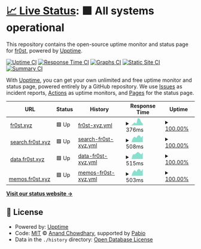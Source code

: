 # [📈 Live Status](https://status.fr0st.xyz): <!--live status--> **🟩 All systems operational**

This repository contains the open-source uptime monitor and status page for [fr0st](https://fr0st.xyz), powered by [Upptime](https://github.com/upptime/upptime).

[![Uptime CI](https://github.com/fr0st-iwnl/status.fr0st.xyz/workflows/Uptime%20CI/badge.svg)](https://github.com/fr0st-iwnl/status.fr0st.xyz/actions?query=workflow%3A%22Uptime+CI%22)
[![Response Time CI](https://github.com/fr0st-iwnl/status.fr0st.xyz/workflows/Response%20Time%20CI/badge.svg)](https://github.com/fr0st-iwnl/status.fr0st.xyz/actions?query=workflow%3A%22Response+Time+CI%22)
[![Graphs CI](https://github.com/fr0st-iwnl/status.fr0st.xyz/workflows/Graphs%20CI/badge.svg)](https://github.com/fr0st-iwnl/status.fr0st.xyz/actions?query=workflow%3A%22Graphs+CI%22)
[![Static Site CI](https://github.com/fr0st-iwnl/status.fr0st.xyz/workflows/Static%20Site%20CI/badge.svg)](https://github.com/fr0st-iwnl/status.fr0st.xyz/actions?query=workflow%3A%22Static+Site+CI%22)
[![Summary CI](https://github.com/fr0st-iwnl/status.fr0st.xyz/workflows/Summary%20CI/badge.svg)](https://github.com/fr0st-iwnl/status.fr0st.xyz/actions?query=workflow%3A%22Summary+CI%22)

With [Upptime](https://upptime.js.org), you can get your own unlimited and free uptime monitor and status page, powered entirely by a GitHub repository. We use [Issues](https://github.com/fr0st-iwnl/status.fr0st.xyz/issues) as incident reports, [Actions](https://github.com/fr0st-iwnl/status.fr0st.xyz/actions) as uptime monitors, and [Pages](https://status.fr0st.xyz) for the status page.

<!--start: status pages-->
<!-- This summary is generated by Upptime (https://github.com/upptime/upptime) -->
<!-- Do not edit this manually, your changes will be overwritten -->
<!-- prettier-ignore -->
| URL | Status | History | Response Time | Uptime |
| --- | ------ | ------- | ------------- | ------ |
| <img alt="" src="https://icons.duckduckgo.com/ip3/fr0st.xyz.ico" height="13"> [fr0st.xyz](https://fr0st.xyz/) | 🟩 Up | [fr0st-xyz.yml](https://github.com/fr0st-iwnl/status.fr0st.xyz/commits/HEAD/history/fr0st-xyz.yml) | <details><summary><img alt="Response time graph" src="./graphs/fr0st-xyz/response-time-week.png" height="20"> 376ms</summary><br><a href="https://status.fr0st.xyz/history/fr0st-xyz"><img alt="Response time 330" src="https://img.shields.io/endpoint?url=https%3A%2F%2Fraw.githubusercontent.com%2Ffr0st-iwnl%2Fstatus.fr0st.xyz%2FHEAD%2Fapi%2Ffr0st-xyz%2Fresponse-time.json"></a><br><a href="https://status.fr0st.xyz/history/fr0st-xyz"><img alt="24-hour response time 177" src="https://img.shields.io/endpoint?url=https%3A%2F%2Fraw.githubusercontent.com%2Ffr0st-iwnl%2Fstatus.fr0st.xyz%2FHEAD%2Fapi%2Ffr0st-xyz%2Fresponse-time-day.json"></a><br><a href="https://status.fr0st.xyz/history/fr0st-xyz"><img alt="7-day response time 376" src="https://img.shields.io/endpoint?url=https%3A%2F%2Fraw.githubusercontent.com%2Ffr0st-iwnl%2Fstatus.fr0st.xyz%2FHEAD%2Fapi%2Ffr0st-xyz%2Fresponse-time-week.json"></a><br><a href="https://status.fr0st.xyz/history/fr0st-xyz"><img alt="30-day response time 330" src="https://img.shields.io/endpoint?url=https%3A%2F%2Fraw.githubusercontent.com%2Ffr0st-iwnl%2Fstatus.fr0st.xyz%2FHEAD%2Fapi%2Ffr0st-xyz%2Fresponse-time-month.json"></a><br><a href="https://status.fr0st.xyz/history/fr0st-xyz"><img alt="1-year response time 330" src="https://img.shields.io/endpoint?url=https%3A%2F%2Fraw.githubusercontent.com%2Ffr0st-iwnl%2Fstatus.fr0st.xyz%2FHEAD%2Fapi%2Ffr0st-xyz%2Fresponse-time-year.json"></a></details> | <details><summary><a href="https://status.fr0st.xyz/history/fr0st-xyz">100.00%</a></summary><a href="https://status.fr0st.xyz/history/fr0st-xyz"><img alt="All-time uptime 100.00%" src="https://img.shields.io/endpoint?url=https%3A%2F%2Fraw.githubusercontent.com%2Ffr0st-iwnl%2Fstatus.fr0st.xyz%2FHEAD%2Fapi%2Ffr0st-xyz%2Fuptime.json"></a><br><a href="https://status.fr0st.xyz/history/fr0st-xyz"><img alt="24-hour uptime 100.00%" src="https://img.shields.io/endpoint?url=https%3A%2F%2Fraw.githubusercontent.com%2Ffr0st-iwnl%2Fstatus.fr0st.xyz%2FHEAD%2Fapi%2Ffr0st-xyz%2Fuptime-day.json"></a><br><a href="https://status.fr0st.xyz/history/fr0st-xyz"><img alt="7-day uptime 100.00%" src="https://img.shields.io/endpoint?url=https%3A%2F%2Fraw.githubusercontent.com%2Ffr0st-iwnl%2Fstatus.fr0st.xyz%2FHEAD%2Fapi%2Ffr0st-xyz%2Fuptime-week.json"></a><br><a href="https://status.fr0st.xyz/history/fr0st-xyz"><img alt="30-day uptime 100.00%" src="https://img.shields.io/endpoint?url=https%3A%2F%2Fraw.githubusercontent.com%2Ffr0st-iwnl%2Fstatus.fr0st.xyz%2FHEAD%2Fapi%2Ffr0st-xyz%2Fuptime-month.json"></a><br><a href="https://status.fr0st.xyz/history/fr0st-xyz"><img alt="1-year uptime 100.00%" src="https://img.shields.io/endpoint?url=https%3A%2F%2Fraw.githubusercontent.com%2Ffr0st-iwnl%2Fstatus.fr0st.xyz%2FHEAD%2Fapi%2Ffr0st-xyz%2Fuptime-year.json"></a></details>
| <img alt="" src="https://icons.duckduckgo.com/ip3/search.fr0st.xyz.ico" height="13"> [search.fr0st.xyz](https://search.fr0st.xyz/) | 🟩 Up | [search-fr0st-xyz.yml](https://github.com/fr0st-iwnl/status.fr0st.xyz/commits/HEAD/history/search-fr0st-xyz.yml) | <details><summary><img alt="Response time graph" src="./graphs/search-fr0st-xyz/response-time-week.png" height="20"> 508ms</summary><br><a href="https://status.fr0st.xyz/history/search-fr0st-xyz"><img alt="Response time 551" src="https://img.shields.io/endpoint?url=https%3A%2F%2Fraw.githubusercontent.com%2Ffr0st-iwnl%2Fstatus.fr0st.xyz%2FHEAD%2Fapi%2Fsearch-fr0st-xyz%2Fresponse-time.json"></a><br><a href="https://status.fr0st.xyz/history/search-fr0st-xyz"><img alt="24-hour response time 601" src="https://img.shields.io/endpoint?url=https%3A%2F%2Fraw.githubusercontent.com%2Ffr0st-iwnl%2Fstatus.fr0st.xyz%2FHEAD%2Fapi%2Fsearch-fr0st-xyz%2Fresponse-time-day.json"></a><br><a href="https://status.fr0st.xyz/history/search-fr0st-xyz"><img alt="7-day response time 508" src="https://img.shields.io/endpoint?url=https%3A%2F%2Fraw.githubusercontent.com%2Ffr0st-iwnl%2Fstatus.fr0st.xyz%2FHEAD%2Fapi%2Fsearch-fr0st-xyz%2Fresponse-time-week.json"></a><br><a href="https://status.fr0st.xyz/history/search-fr0st-xyz"><img alt="30-day response time 551" src="https://img.shields.io/endpoint?url=https%3A%2F%2Fraw.githubusercontent.com%2Ffr0st-iwnl%2Fstatus.fr0st.xyz%2FHEAD%2Fapi%2Fsearch-fr0st-xyz%2Fresponse-time-month.json"></a><br><a href="https://status.fr0st.xyz/history/search-fr0st-xyz"><img alt="1-year response time 551" src="https://img.shields.io/endpoint?url=https%3A%2F%2Fraw.githubusercontent.com%2Ffr0st-iwnl%2Fstatus.fr0st.xyz%2FHEAD%2Fapi%2Fsearch-fr0st-xyz%2Fresponse-time-year.json"></a></details> | <details><summary><a href="https://status.fr0st.xyz/history/search-fr0st-xyz">100.00%</a></summary><a href="https://status.fr0st.xyz/history/search-fr0st-xyz"><img alt="All-time uptime 100.00%" src="https://img.shields.io/endpoint?url=https%3A%2F%2Fraw.githubusercontent.com%2Ffr0st-iwnl%2Fstatus.fr0st.xyz%2FHEAD%2Fapi%2Fsearch-fr0st-xyz%2Fuptime.json"></a><br><a href="https://status.fr0st.xyz/history/search-fr0st-xyz"><img alt="24-hour uptime 100.00%" src="https://img.shields.io/endpoint?url=https%3A%2F%2Fraw.githubusercontent.com%2Ffr0st-iwnl%2Fstatus.fr0st.xyz%2FHEAD%2Fapi%2Fsearch-fr0st-xyz%2Fuptime-day.json"></a><br><a href="https://status.fr0st.xyz/history/search-fr0st-xyz"><img alt="7-day uptime 100.00%" src="https://img.shields.io/endpoint?url=https%3A%2F%2Fraw.githubusercontent.com%2Ffr0st-iwnl%2Fstatus.fr0st.xyz%2FHEAD%2Fapi%2Fsearch-fr0st-xyz%2Fuptime-week.json"></a><br><a href="https://status.fr0st.xyz/history/search-fr0st-xyz"><img alt="30-day uptime 100.00%" src="https://img.shields.io/endpoint?url=https%3A%2F%2Fraw.githubusercontent.com%2Ffr0st-iwnl%2Fstatus.fr0st.xyz%2FHEAD%2Fapi%2Fsearch-fr0st-xyz%2Fuptime-month.json"></a><br><a href="https://status.fr0st.xyz/history/search-fr0st-xyz"><img alt="1-year uptime 100.00%" src="https://img.shields.io/endpoint?url=https%3A%2F%2Fraw.githubusercontent.com%2Ffr0st-iwnl%2Fstatus.fr0st.xyz%2FHEAD%2Fapi%2Fsearch-fr0st-xyz%2Fuptime-year.json"></a></details>
| <img alt="" src="https://icons.duckduckgo.com/ip3/data.fr0st.xyz.ico" height="13"> [data.fr0st.xyz](https://data.fr0st.xyz/) | 🟩 Up | [data-fr0st-xyz.yml](https://github.com/fr0st-iwnl/status.fr0st.xyz/commits/HEAD/history/data-fr0st-xyz.yml) | <details><summary><img alt="Response time graph" src="./graphs/data-fr0st-xyz/response-time-week.png" height="20"> 515ms</summary><br><a href="https://status.fr0st.xyz/history/data-fr0st-xyz"><img alt="Response time 531" src="https://img.shields.io/endpoint?url=https%3A%2F%2Fraw.githubusercontent.com%2Ffr0st-iwnl%2Fstatus.fr0st.xyz%2FHEAD%2Fapi%2Fdata-fr0st-xyz%2Fresponse-time.json"></a><br><a href="https://status.fr0st.xyz/history/data-fr0st-xyz"><img alt="24-hour response time 590" src="https://img.shields.io/endpoint?url=https%3A%2F%2Fraw.githubusercontent.com%2Ffr0st-iwnl%2Fstatus.fr0st.xyz%2FHEAD%2Fapi%2Fdata-fr0st-xyz%2Fresponse-time-day.json"></a><br><a href="https://status.fr0st.xyz/history/data-fr0st-xyz"><img alt="7-day response time 515" src="https://img.shields.io/endpoint?url=https%3A%2F%2Fraw.githubusercontent.com%2Ffr0st-iwnl%2Fstatus.fr0st.xyz%2FHEAD%2Fapi%2Fdata-fr0st-xyz%2Fresponse-time-week.json"></a><br><a href="https://status.fr0st.xyz/history/data-fr0st-xyz"><img alt="30-day response time 531" src="https://img.shields.io/endpoint?url=https%3A%2F%2Fraw.githubusercontent.com%2Ffr0st-iwnl%2Fstatus.fr0st.xyz%2FHEAD%2Fapi%2Fdata-fr0st-xyz%2Fresponse-time-month.json"></a><br><a href="https://status.fr0st.xyz/history/data-fr0st-xyz"><img alt="1-year response time 531" src="https://img.shields.io/endpoint?url=https%3A%2F%2Fraw.githubusercontent.com%2Ffr0st-iwnl%2Fstatus.fr0st.xyz%2FHEAD%2Fapi%2Fdata-fr0st-xyz%2Fresponse-time-year.json"></a></details> | <details><summary><a href="https://status.fr0st.xyz/history/data-fr0st-xyz">100.00%</a></summary><a href="https://status.fr0st.xyz/history/data-fr0st-xyz"><img alt="All-time uptime 100.00%" src="https://img.shields.io/endpoint?url=https%3A%2F%2Fraw.githubusercontent.com%2Ffr0st-iwnl%2Fstatus.fr0st.xyz%2FHEAD%2Fapi%2Fdata-fr0st-xyz%2Fuptime.json"></a><br><a href="https://status.fr0st.xyz/history/data-fr0st-xyz"><img alt="24-hour uptime 100.00%" src="https://img.shields.io/endpoint?url=https%3A%2F%2Fraw.githubusercontent.com%2Ffr0st-iwnl%2Fstatus.fr0st.xyz%2FHEAD%2Fapi%2Fdata-fr0st-xyz%2Fuptime-day.json"></a><br><a href="https://status.fr0st.xyz/history/data-fr0st-xyz"><img alt="7-day uptime 100.00%" src="https://img.shields.io/endpoint?url=https%3A%2F%2Fraw.githubusercontent.com%2Ffr0st-iwnl%2Fstatus.fr0st.xyz%2FHEAD%2Fapi%2Fdata-fr0st-xyz%2Fuptime-week.json"></a><br><a href="https://status.fr0st.xyz/history/data-fr0st-xyz"><img alt="30-day uptime 100.00%" src="https://img.shields.io/endpoint?url=https%3A%2F%2Fraw.githubusercontent.com%2Ffr0st-iwnl%2Fstatus.fr0st.xyz%2FHEAD%2Fapi%2Fdata-fr0st-xyz%2Fuptime-month.json"></a><br><a href="https://status.fr0st.xyz/history/data-fr0st-xyz"><img alt="1-year uptime 100.00%" src="https://img.shields.io/endpoint?url=https%3A%2F%2Fraw.githubusercontent.com%2Ffr0st-iwnl%2Fstatus.fr0st.xyz%2FHEAD%2Fapi%2Fdata-fr0st-xyz%2Fuptime-year.json"></a></details>
| <img alt="" src="https://icons.duckduckgo.com/ip3/memos.fr0st.xyz.ico" height="13"> [memos.fr0st.xyz](https://memos.fr0st.xyz/) | 🟩 Up | [memos-fr0st-xyz.yml](https://github.com/fr0st-iwnl/status.fr0st.xyz/commits/HEAD/history/memos-fr0st-xyz.yml) | <details><summary><img alt="Response time graph" src="./graphs/memos-fr0st-xyz/response-time-week.png" height="20"> 503ms</summary><br><a href="https://status.fr0st.xyz/history/memos-fr0st-xyz"><img alt="Response time 512" src="https://img.shields.io/endpoint?url=https%3A%2F%2Fraw.githubusercontent.com%2Ffr0st-iwnl%2Fstatus.fr0st.xyz%2FHEAD%2Fapi%2Fmemos-fr0st-xyz%2Fresponse-time.json"></a><br><a href="https://status.fr0st.xyz/history/memos-fr0st-xyz"><img alt="24-hour response time 644" src="https://img.shields.io/endpoint?url=https%3A%2F%2Fraw.githubusercontent.com%2Ffr0st-iwnl%2Fstatus.fr0st.xyz%2FHEAD%2Fapi%2Fmemos-fr0st-xyz%2Fresponse-time-day.json"></a><br><a href="https://status.fr0st.xyz/history/memos-fr0st-xyz"><img alt="7-day response time 503" src="https://img.shields.io/endpoint?url=https%3A%2F%2Fraw.githubusercontent.com%2Ffr0st-iwnl%2Fstatus.fr0st.xyz%2FHEAD%2Fapi%2Fmemos-fr0st-xyz%2Fresponse-time-week.json"></a><br><a href="https://status.fr0st.xyz/history/memos-fr0st-xyz"><img alt="30-day response time 512" src="https://img.shields.io/endpoint?url=https%3A%2F%2Fraw.githubusercontent.com%2Ffr0st-iwnl%2Fstatus.fr0st.xyz%2FHEAD%2Fapi%2Fmemos-fr0st-xyz%2Fresponse-time-month.json"></a><br><a href="https://status.fr0st.xyz/history/memos-fr0st-xyz"><img alt="1-year response time 512" src="https://img.shields.io/endpoint?url=https%3A%2F%2Fraw.githubusercontent.com%2Ffr0st-iwnl%2Fstatus.fr0st.xyz%2FHEAD%2Fapi%2Fmemos-fr0st-xyz%2Fresponse-time-year.json"></a></details> | <details><summary><a href="https://status.fr0st.xyz/history/memos-fr0st-xyz">100.00%</a></summary><a href="https://status.fr0st.xyz/history/memos-fr0st-xyz"><img alt="All-time uptime 100.00%" src="https://img.shields.io/endpoint?url=https%3A%2F%2Fraw.githubusercontent.com%2Ffr0st-iwnl%2Fstatus.fr0st.xyz%2FHEAD%2Fapi%2Fmemos-fr0st-xyz%2Fuptime.json"></a><br><a href="https://status.fr0st.xyz/history/memos-fr0st-xyz"><img alt="24-hour uptime 100.00%" src="https://img.shields.io/endpoint?url=https%3A%2F%2Fraw.githubusercontent.com%2Ffr0st-iwnl%2Fstatus.fr0st.xyz%2FHEAD%2Fapi%2Fmemos-fr0st-xyz%2Fuptime-day.json"></a><br><a href="https://status.fr0st.xyz/history/memos-fr0st-xyz"><img alt="7-day uptime 100.00%" src="https://img.shields.io/endpoint?url=https%3A%2F%2Fraw.githubusercontent.com%2Ffr0st-iwnl%2Fstatus.fr0st.xyz%2FHEAD%2Fapi%2Fmemos-fr0st-xyz%2Fuptime-week.json"></a><br><a href="https://status.fr0st.xyz/history/memos-fr0st-xyz"><img alt="30-day uptime 100.00%" src="https://img.shields.io/endpoint?url=https%3A%2F%2Fraw.githubusercontent.com%2Ffr0st-iwnl%2Fstatus.fr0st.xyz%2FHEAD%2Fapi%2Fmemos-fr0st-xyz%2Fuptime-month.json"></a><br><a href="https://status.fr0st.xyz/history/memos-fr0st-xyz"><img alt="1-year uptime 100.00%" src="https://img.shields.io/endpoint?url=https%3A%2F%2Fraw.githubusercontent.com%2Ffr0st-iwnl%2Fstatus.fr0st.xyz%2FHEAD%2Fapi%2Fmemos-fr0st-xyz%2Fuptime-year.json"></a></details>

<!--end: status pages-->

[**Visit our status website →**](https://status.fr0st.xyz)

## 📄 License

- Powered by: [Upptime](https://github.com/upptime/upptime)
- Code: [MIT](./LICENSE) © [Anand Chowdhary](https://anandchowdhary.com), supported by [Pabio](https://pabio.com)
- Data in the `./history` directory: [Open Database License](https://opendatacommons.org/licenses/odbl/1-0/)
